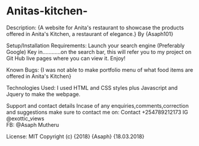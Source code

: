 # Anitas-kitchen-

Description: {A website for Anita's restaurant to showcase the products offered in Anita's Kitchen, a restaurant of elegance.} By {Asaph101}

Setup/Installation Requirements: Launch your search engine (Preferably Google) Key in............on the search bar, this will refer you to my project on Git Hub live pages where you can view it. Enjoy!

Known Bugs: {I was not able to make portfolio menu of what food items are offered in Anita's Kitchen}

Technologies Used: I used HTML and CSS styles plus Javascript and Jquery to make the webpage.

Support and contact details Incase of any enquiries,comments,correction and suggestions make sure to contact me on: Contact +254789212173
        IG @exottic_views   
            FB: @Asaph Mutheru

License: MIT Copyright (c) {2018} {Asaph} {18.03.2018}
